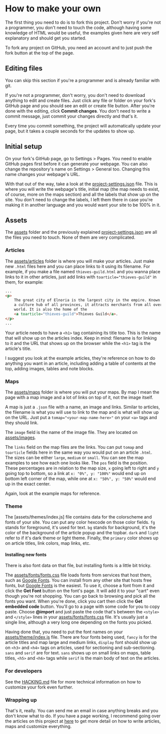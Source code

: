 # How to make your own

The first thing you need to do is to fork this project. Don't worry if you're not a programmer, you don't need to touch the code, although having some knowledge of HTML would be useful, the examples given here are very self explanatory and should get you started.

To fork any project on GitHub, you need an account and to just push the fork button at the top of the page.

## Editing files

You can skip this section if you're a programmer and is already familiar with git.

If you're not a programmer, don't worry, you don't need to download anything to edit and create files. Just click any file or folder on your fork's GitHub page and you should see an edit or create file button. After you're done with the editing, click **Commit changes**. You don't need to write a commit message, just commit your changes directly and that's it.

Every time you commit something, the project will automatically update your page, but it takes a couple seconds for the updates to show up.

## Initial setup

On your fork's GitHub page, go to Settings > Pages. You need to enable GitHub pages first before it can generate your webpage. You can also change the repository's name on Settings > General too. Changing this name changes your webpage's URL.

With that out of the way, take a look at the [project-settings.json](project-settings.json) file. This is where you will write the webpage's title, initial map (the map needs to exist, of course, more on the maps section) and all the labels that show up on the site. You don't need to change the labels, I left them there in case you're making it in another language and you would want your site to be 100% in it.

## Assets

The [assets](assets/) folder and the previously explained [project-settings.json](project-settings.json) are all the files you need to touch. None of them are very complicated.

### Articles

The [assets/articles](assets/articles/) folder is where you will make your articles. Just make new `.html` files here and you can place links to it using its filename. For example, if you make a file named `thieves-guild.html` and you wanna place links to it in other articles, just add links with `toarticle="thieves-guild"` in them, for example:

```html
...
<p>
    The great city of Elnoria is the largest city in the empire. Known for being
    a culture hub of all provinces, it attracts merchants from all over the
    world. It is also the home of the
    <a toarticle="thieves-guild">Thieves Guild</a>.
</p>
...
```

Your article needs to have a `<h1>` tag containing its title too. This is the name that will show up on the articles index. Keep in mind: filename is for linking to it and the URL that shows up on the browser while the `<h1>` tag is the article's title.

I suggest you look at the example articles, they're reference on how to do anything you want in an article, including adding a table of contents at the top, adding images, tables and note blocks.

### Maps

The [assets/maps](assets/maps/) folder is where you will put your maps. By map I mean the page with a map image and a lot of links on top of it, not the image itself.

A map is just a `.json` file with a name, an image and links. Similar to articles, the filename is what you will use to link to the map and is what will show up on the URL. Just put a `tomap="<your-map-name-here>"` on your `<a>` tags and they should link.

The `image` field is the name of the image file. They are located on [assets/images](assets/images/).

The `links` field on the map files are the links. You can put `tomap` and `toarticle` fields here in the same way you would put on an article `.html`. The sizes can be either `large`, `medium` or `small`. You can see the map examples to see how each one looks like. The `pos` field is the position. These percentages are in relation to the map size, `x` going left to right and `y` going top to bottom, so a link at `x: "0%", y: "100%"` would end up on bottom left corner of the map, while one at `x: "50%", y: "50%"` would end up in the exact center.

Again, look at the example maps for reference.

### Theme

The [assets/themes/index.js] file contains data for the colorscheme and fonts of your site. You can put any color hexcode on those color fields. `fg` stands for foreground, it's used for text. `bg` stands for background, it's the color of the background of the article popup and the topbar. `dark` and `light` refer to if it's dark theme or light theme. Finally, the `primary` color shows up on article titles, link colors, map links, etc.

#### Installing new fonts

There is also font data on that file, but installing fonts is a little bit tricky.

The [assets/fonts/fonts.css](assets/fonts/fonts.css) file loads fonts from services that host them, such as [Google Fonts](https://fonts.google.com). You can install from any other site that hosts free fonts, but [Google Fonts](https://fonts.google.com) is the easiest. To use it, choose a font from it and click the **Get Font** button on the font's page. It will add it to your "cart" even though you're not shopping. You can go back to browsing and pick all the fonts you want. When you're done, click you cart then click the **Get embedded code** button. You'll go to a page with some code for you to copy paste. Choose **@import** and just paste the code that's between the `<style>` and `</style>` lines in your [assets/fonts/fonts.css](assets/fonts/fonts.css) file. It's usually just a single line, although a very long one depending on the fonts you picked.

Having done that, you need to put the font names on your [assets/theme/index.js](assets/theme/index.js) file. There are four fonts being used, `fancy` is for the article titles and map large and medium links, `display` font should show up on `<h3>` and `<h4>` tags on articles, used for sectioning and sub-sectioning. `sans` and `serif` are for text. `sans` shows up on small links on maps, table titles, `<h5>` and `<h6>` tags while `serif` is the main body of text on the articles.

### For developers

See the [HACKING.md](HACKING.md) file for more technical information on how to customize your fork even further.

### Wrapping up

That's it, really. You can send me an email in case anything breaks and you don't know what to do. If you have a page working, I recommend going over the articles on this project at [here](https://eldskald.github.io/fantasy-world-wiki) to get more detail on how to write articles, maps and customize everything.
